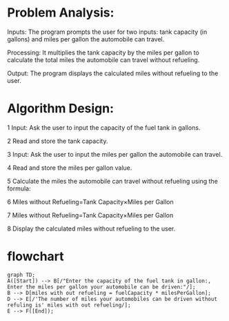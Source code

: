 
# Problem Analysis:

Inputs: The program prompts the user for two inputs: tank capacity (in gallons) and miles per gallon the automobile can travel.

Processing: It multiplies the tank capacity by the miles per gallon to calculate the total miles the automobile can travel without refueling.

Output: The program displays the calculated miles without refueling to the user.

# Algorithm Design:

1 Input: Ask the user to input the capacity of the fuel tank in gallons.

2 Read and store the tank capacity.

3 Input: Ask the user to input the miles per gallon the automobile can travel.

4 Read and store the miles per gallon value.

5 Calculate the miles the automobile can travel without refueling using the formula: 

6 Miles without Refueling=Tank Capacity×Miles per Gallon

7 Miles without Refueling=Tank Capacity×Miles per Gallon

8 Display the calculated miles without refueling to the user.

# flowchart
```mermaid
graph TD;
A([Start]) --> B[/"Enter the capacity of the fuel tank in gallon:,
Enter the miles per gallon your automobile can be driven:"/];
B --> D[miles with out refueling = fuelCapacity * milesPerGallon];
D --> E[/'The number of miles your automobiles can be driven without refuling is' miles with out refueling/];
E --> F([End]);


